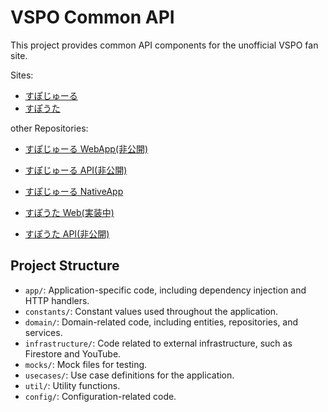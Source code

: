 # VSPO Common API

This project provides common API components for the unofficial VSPO fan site.

Sites:

- [すぽじゅーる](https://www.vspo-schedule.com/)
- [すぽうた]()

other Repositories:

- [すぽじゅーる WebApp(非公開)]()

- [すぽじゅーる API(非公開)]()

- [すぽじゅーる NativeApp](https://github.com/sugar-cat7/vspo-schedule-native)

- [すぽうた Web(実装中)]()

- [すぽうた API(非公開)]()

## Project Structure

- `app/`: Application-specific code, including dependency injection and HTTP handlers.
- `constants/`: Constant values used throughout the application.
- `domain/`: Domain-related code, including entities, repositories, and services.
- `infrastructure/`: Code related to external infrastructure, such as Firestore and YouTube.
- `mocks/`: Mock files for testing.
- `usecases/`: Use case definitions for the application.
- `util/`: Utility functions.
- `config/`: Configuration-related code.
